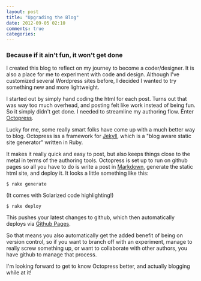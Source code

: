 ```yaml
---
layout: post
title: "Upgrading the Blog"
date: 2012-09-05 02:10
comments: true
categories:
---
```


### Because if it ain't fun, it won't get done

I created this blog to reflect on my journey to become a coder/designer. It is also a place for me to experiment with code and design. Although I've customized several Wordpress sites before, I decided I wanted to try something new and more lightweight.

I started out by simply hand coding the html for each post. Turns out that was way too much overhead, and posting felt like work instead of being fun. So it simply didn't get done. I needed to streamline my authoring flow. Enter [Octopress](http://octopress.org/docs/).
<!--More-->

Lucky for me, some really smart folks have come up with a much better way to blog. Octopress iss a framework for [Jekyll](http://jekyllrb.com/), which is a "blog aware static site generator" written in Ruby.

It makes it really quick and easy to post, but also keeps things close to the metal in terms of the authoring tools. Octopress is set up to run on github pages so all you have to do is write a post in [Markdown](http://daringfireball.net/projects/markdown/), generate the static html site, and deploy it. It looks a little something like this:

```
$ rake generate
```
(It comes with Solarized code highlighting!)
```
$ rake deploy
```

This pushes your latest changes to github, which then automatically deploys via [Github Pages](http://pages.github.com/).

So that means you also automatically get the added benefit of being on version control, so if you want to branch off with an experiment, manage to really screw something up, or want to collaborate with other authors, you have github to manage that process.

I'm looking forward to get to know Octopress better, and actually blogging while at it!